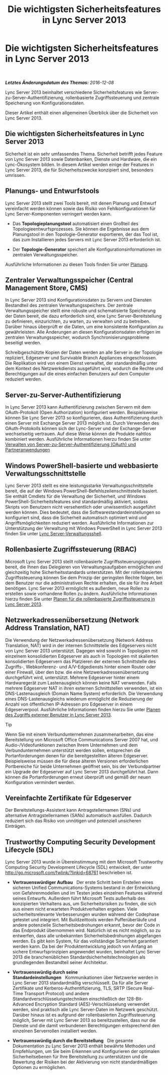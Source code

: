 ﻿---
title: Die wichtigsten Sicherheitsfeatures in Lync Server 2013
TOCTitle: Die wichtigsten Sicherheitsfeatures in Lync Server 2013
ms:assetid: bf2a3b8f-73c6-47e1-8c9e-ca1dc1a502bf
ms:mtpsurl: https://technet.microsoft.com/de-de/library/Dn342829(v=OCS.15)
ms:contentKeyID: 56269344
ms.date: 12/10/2016
mtps_version: v=OCS.15
ms.translationtype: HT
---

# Die wichtigsten Sicherheitsfeatures in Lync Server 2013

 

_**Letztes Änderungsdatum des Themas:** 2016-12-08_

Lync Server 2013 beinhaltet verschiedene Sicherheitsfeatures wie Server-zu-Server-Authentifizierung, rollenbasierte Zugriffssteuerung und zentrale Speicherung von Konfigurationsdaten.

Dieser Artikel enthält einen allgemeinen Überblick über die Sicherheit von Lync Server 2013.

## Die wichtigsten Sicherheitsfeatures in Lync Server 2013

Sicherheit ist ein sehr umfassendes Thema. Sicherheit betrifft jedes Feature von Lync Server 2013 sowie Datenbanken, Dienste und Hardware, die ein Lync-Ökosystem bilden. In diesem Artikel werden einige der Features in Lync Server 2013, die für Sicherheitszwecke konzipiert sind, besonders umrissen.

## Planungs- und Entwurfstools

Lync Server 2013 stellt zwei Tools bereit, mit denen Planung und Entwurf vereinfacht werden können sowie das Risiko von Fehlkonfigurationen für Lync Server-Komponenten verringert werden kann.

  - Das **Topologieplanungstool** automatisiert einen Großteil des Topologieentwurfsprozesses. Sie können die Ergebnisse aus dem Planungstool in den Topologie-Generator exportieren, der das Tool ist, das zum Installieren jedes Servers mit Lync Server 2013 erforderlich ist.

  - Der **Topologie-Generator** speichert alle Konfigurationsinformationen im zentralen Verwaltungsspeicher.

Ausführliche Informationen zu diesen Tools finden Sie unter [Planung](lync-server-2013-planning.md).

## Zentraler Verwaltungsspeicher (Central Management Store, CMS)

In Lync Server 2013 sind Konfigurationsdaten zu Servern und Diensten Bestandteil des zentralen Verwaltungsspeichers. Der zentrale Verwaltungsspeicher stellt eine robuste und schematisierte Speicherung der Daten bereit, die dazu erforderlich sind, eine Lync Server-Bereitstellung zu definieren, einzurichten, zu warten, zu verwalten und zu betreiben. Darüber hinaus überprüft er die Daten, um eine konsistente Konfiguration zu gewährleisten. Alle Änderungen an diesen Konfigurationsdaten erfolgen im zentralen Verwaltungsspeicher, wodurch Synchronisierungsprobleme beseitigt werden.

Schreibgeschützte Kopien der Daten werden an alle Server in der Topologie repliziert, Edgeserver und Survivable Branch Appliances eingeschlossen. Die Replikation wird von einem Dienst verwaltet, der standardmäßig unter dem Kontext des Netzwerkdiensts ausgeführt wird, wodurch die Rechte und Berechtigungen auf die eines einfachen Benutzers auf dem Computer reduziert werden.

## Server-zu-Server-Authentifizierung

In Lync Server 2013 kann Authentifizierung zwischen Servern mit dem OAuth-Protokoll (Open Authorization) konfiguriert werden. Beispielsweise können Sie Lync Server 2013 so konfigurieren, dass Authentifizierung durch einen Server mit Exchange Server 2013 möglich ist. Durch Verwenden des OAuth-Protokolls können sich der Lync-Server und der Exchange-Server wechselseitig vertrauen. Auf diese Weise können die Produkte nahtlos kombiniert werden. Ausführliche Informationen hierzu finden Sie unter [Verwalten von Server-zu-Server-Authentifizierung (OAuth) und Partneranwendungen](lync-server-2013-managing-server-to-server-authentication-oauth-and-partner-applications.md)

## Windows PowerShell-basierte und webbasierte Verwaltungsschnittstelle

Lync Server 2013 stellt es eine leistungsstarke Verwaltungsschnittstelle bereit, die auf der Windows PowerShell-Befehlszeilenschnittstelle basiert. Sie enthält Cmdlets für die Verwaltung der Sicherheit, und Windows PowerShell-Sicherheitsfeatures sind standardmäßig aktiviert, sodass Skripts von Benutzern nicht versehentlich oder unwissentlich ausgeführt werden können. Dies bedeutet, dass die Softwarestandardeinstellungen so konfiguriert sind, dass die Sicherheit automatisch optimiert wird und Angriffsmöglichkeiten reduziert werden. Ausführliche Informationen zur Unterstützung der Verwaltung mit Windows PowerShell in Lync Server 2013 finden Sie unter [Lync Server-Verwaltungsshell](lync-server-2013-lync-server-management-shell.md).

## Rollenbasierte Zugriffssteuerung (RBAC)

Microsoft Lync Server 2013 stellt rollenbasierte Zugriffssteuerungsgruppen bereit, die Ihnen das Delegieren von Verwaltungsaufgaben ermöglichen und gleichzeitig hohe Sicherheitsstandards unterstützen. Mit der rollenbasierten Zugriffssteuerung können Sie dem Prinzip der geringsten Rechte folgen, bei dem Benutzer nur die administrativen Rechte erhalten, die sie für ihre Arbeit benötigen. Lync Server 2013 ermöglicht es außerdem, neue Rollen zu erstellen sowie vorhandene Rollen zu ändern. Ausführliche Informationen hierzu finden Sie unter [Planen für die rollenbasierte Zugriffssteuerung in Lync Server 2013](lync-server-2013-planning-for-role-based-access-control.md).

## Netzwerkadressenübersetzung (Network Address Translation, NAT)

Die Verwendung der Netzwerkadressenübersetzung (Network Address Translation, NAT) wird in der internen Schnittstelle des Edgeservers nicht von Lync Server 2013 unterstützt. Dagegen wird sowohl in Topologien mit einzelnem konsolidierten Edgeserver als auch in Topologien mit skalierten konsolidierten Edgeservern das Platzieren der externen Schnittstelle des Zugriffs-, Webkonferenz- und A/V-Edgediensts hinter einem Router oder einer Firewall, über den bzw. die eine Netzwerkadressenübersetzung durchgeführt wird, unterstützt. Mehrere Edgeserver hinter einem Hardwaregerät zum Lastenausgleich können keine NAT verwenden. Falls mehrere Edgeserver NAT in ihren externen Schnittstellen verwenden, ist ein DNS-Lastenausgleich (Domain Name System) erforderlich. Die Verwendung eines DNS-Lastenausgleichs wiederum ermöglicht die Reduzierung der Anzahl von öffentlichen IP-Adressen pro Edgeserver in einem Edgeserverpool. Ausführliche Informationen finden hierzu Sie unter [Planen des Zugriffs externer Benutzer in Lync Server 2013](lync-server-2013-planning-for-external-user-access.md).


> [!TIP]
> Wenn Sie mit einem Verbundunternehmen zusammenarbeiten, das eine Bereitstellung von Microsoft Office Communications Server 2007 hat, und Audio-/Videofunktionen zwischen Ihrem Unternehmen und dem Verbundunternehmen unterstützt werden sollen, entsprechen die Portanforderungen denen für die bereitgestellten älteren Edgeserver. Beispielsweise müssen die für diese älteren Versionen erforderlichen Portbereiche für beide Unternehmen geöffnet sein, bis der Verbundpartner ein Upgrade der Edgeserver auf Lync Server 2013 durchgeführt hat. Dann können die Portanforderungen erneut überprüft und gemäß der neuen Konfiguration vermindert werden.



## Vereinfachte Zertifikate für Edgeserver

Der Bereitstellungs-Assistent kann Antragstellernamen (SNs) und alternative Antragstellernamen (SANs) automatisch ausfüllen. Dadurch reduziert sich das Risiko von unnötigen und potenziell unsicheren Einträgen.

## Trustworthy Computing Security Development Lifecycle (SDL)

Lync Server 2013 wurde in Übereinstimmung mit dem Microsoft Trustworthy Computing Security Development Lifecycle (SDL) entwickelt, der unter <http://go.microsoft.com/fwlink/?linkid=68761> beschrieben ist.

  - **Vertrauenswürdiger Aufbau**   Der erste Schritt beim Erstellen eines sicheren Unified Communications-Systems bestand in der Entwicklung von Gefahrenmodellen und im Testen jedes einzelnen Features während seines Entwurfs. Außerdem führt Microsoft Tests außerhalb des konzipierten Verhaltens aus, um Sicherheitsrisiken zu finden, die sich aus einem nicht erwarteten Produktverhalten ergeben. Viele sicherheitsrelevante Verbesserungen wurden während der Codephase getestet und integriert. Mit Buildzeittools werden Pufferüberläufe und andere potenzielle Sicherheitsbedrohungen erkannt, bevor der Code in das Endprodukt übernommen wird. Natürlich ist es nicht möglich, so zu entwerfen, dass alle unbekannten Sicherheitsbedrohungen abgefangen werden. Es gibt kein System, für das vollständige Sicherheit garantiert werden kann. Da bei der Produktentwicklung jedoch von Anfang an sichere Entwurfsprinzipien angewendet wurden, beinhaltet Lync Server 2013 die branchenüblichen Standardsicherheitstechnologien als grundlegenden Bestandteil seiner Architektur.

  - **Vertrauenswürdig durch seine Standardeinstellungen**   Kommunikationen über Netzwerke werden in Lync Server 2013 standardmäßig verschlüsselt. Da für alle Server Zertifikate und Kerberos-Authentifizierung, TLS, SRTP (Secure Real-Time Transport Protocol) und andere Standardverschlüsselungstechniken einschließlich der 128-Bit-Advanced Encryption Standard (AES)-Verschlüsselung verwendet werden, sind praktisch alle Lync Server-Daten im Netzwerk geschützt. Darüber hinaus ist es aufgrund der rollenbasierten Zugriffssteuerung möglich, Server mit Lync Server 2013 so bereitzustellen, dass nur die Dienste und die damit verbundenen Berechtigungen entsprechend den einzelnen Serverrollen installiert werden.

  - **Vertrauenswürdig durch die Bereitstellung**   Die gesamte Dokumentation zu Lync Server 2013 enthält bewährte Methoden und Empfehlungen, um Sie beim Erkennen und Konfigurieren der optimalen Sicherheitsebenen für Ihre Bereitstellung zu unterstützen und die Bewertung der Risiken bei der Aktivierung von nicht standardmäßigen Optionen zu ermöglichen.

